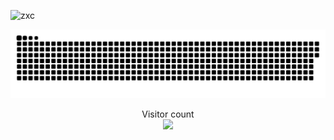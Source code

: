 
![zxc](https://user-images.githubusercontent.com/86995074/202620645-d4dee7e1-602a-4579-bfd7-2afbac94f40a.gif#pic_center)


<a href=#><img src="contributions.svg"></a>

<p align="center"> 
  Visitor count<br>
  <img src="https://profile-counter.glitch.me/Bin-Cao/count.svg" />
</p>
